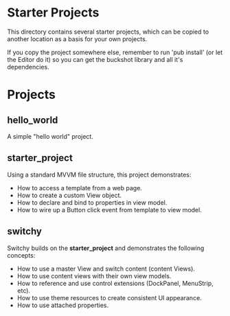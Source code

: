 # Starter Projects #
This directory contains several starter projects, which can be copied
to another location as a basis for your own projects.

If you copy the project somewhere else, remember to run 'pub install' (or let the Editor do it)
so you can get the buckshot library and all it's dependencies.

# Projects #

## hello_world ##
A simple "hello world" project.

## starter_project ##
Using a standard MVVM file structure, this project demonstrates:

* How to access a template from a web page.
* How to create a custom View object.
* How to declare and bind to properties in view model.
* How to wire up a Button click event from template to view model.

## switchy ##
Switchy builds on the **starter_project** and demonstrates the following concepts:

* How to use a master View and switch content (content Views).
* How to use content views with their own view models.
* How to reference and use control extensions (DockPanel, MenuStrip, etc).
* How to use theme resources to create consistent UI appearance.
* How to use attached properties.
